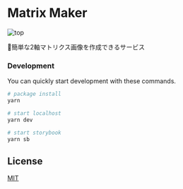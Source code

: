 # Matrix Maker

![top](https://user-images.githubusercontent.com/49052459/233926609-dbcd47e4-02fd-48f1-a043-8ddc3eb515c4.png)

💠簡単な2軸マトリクス画像を作成できるサービス

### Development

You can quickly start development with these commands.

```zsh
# package install
yarn

# start localhost
yarn dev

# start storybook
yarn sb
```

## License

[MIT](./LICENSE)
